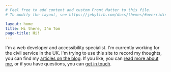 ```yaml
---
# Feel free to add content and custom Front Matter to this file.
# To modify the layout, see https://jekyllrb.com/docs/themes/#overriding-theme-defaults

layout: home
title: Hi there, I'm Tom
page-title: Hi!
---
```


I'm a web developer and accessibility specialist. I'm currently working for the civil service in the UK. I'm trying to use this site to record my thoughts, you can find my <a href="/blog">articles on the blog</a>. If you like, you can <a href="/about">read more about me</a>, or if you have questions, you can <a href="/contact">get in touch</a>.